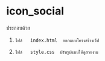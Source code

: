 # icon_social
ประกอบด้วย 
1.     ไฟล์   index.html  ออกแบบโครงสร้างเว็ป
2.     ไฟล์   style.css  ปรับรูปแบบให้ดูสวยงาม
